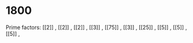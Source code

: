 # 1800

Prime factors: [[2]] , [[2]] , [[2]] , [[3]] , [[75]] , [[3]] , [[25]] , [[5]] , [[5]] , [[5]] , 
